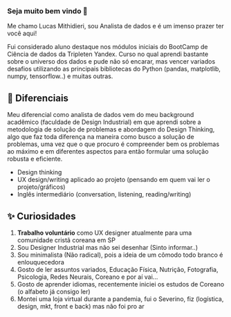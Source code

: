 ### Seja muito bem vindo 👋

Me chamo Lucas Mithidieri, sou Analista de dados e é um imenso prazer ter você aqui!

Fui considerado aluno destaque nos módulos iniciais do BootCamp de Ciência de dados da Tripleten Yandex. Curso no qual aprendi bastante sobre o universo dos dados e pude não só encarar, mas vencer variados desafios utilizando as principais bibliotecas do Python (pandas, matplotlib, numpy, tensorflow..) e muitas outras.

## 💎 Diferenciais
Meu diferencial como analista de dados vem do meu background acadêmico (faculdade de Design Industrial) em que aprendi sobre a metodologia de solução de problemas e abordagem do Design Thinking, algo que faz toda diferença na maneira como busco a solução de problemas, uma vez que o que procuro é compreender bem os problemas ao máximo e em diferentes aspectos para então formular uma solução robusta e eficiente.
* Design thinking
* UX design/writing aplicado ao projeto (pensando em quem vai ler o projeto/gráficos)
* Inglês intermediário (conversation, listening, reading/writing)

## ✨ Curiosidades
1. __Trabalho voluntário__ como UX designer atualmente para uma comunidade cristã coreana em SP
2. Sou Designer Industrial mas não sei desenhar (Sinto informar..)
3. Sou minimalista (Não radical), pois a ideia de um cômodo todo branco é enlouquecedora
4. Gosto de ler assuntos variados, Educação Física, Nutrição, Fotografia, Psicologia, Redes Neurais, Coreano e por aí vai...
5. Gosto de aprender idiomas, recentemente iniciei os estudos de Coreano (o alfabeto já consigo ler)
6. Montei uma loja virtual durante a pandemia, fui o Severino, fiz (logística, design, mkt, front e back) mas não foi pro ar


<!--
**lucas-mithidieri/lucas-mithidieri** is a ✨ _special_ ✨ repository because its `README.md` (this file) appears on your GitHub profile.

Here are some ideas to get you started:

- 🔭 I’m currently working on ...
- 🌱 I’m currently learning ...
- 👯 I’m looking to collaborate on ...
- 🤔 I’m looking for help with ...
- 💬 Ask me about ...
- 📫 How to reach me: ...
- 😄 Pronouns: ...
- ⚡ Fun fact: ...
-->
